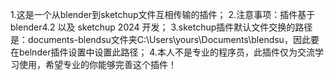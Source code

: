 1.这是一个从blender到sketchup文件互相传输的插件；
2.注意事项：插件基于 blender4.2 以及 sketchup 2024 开发；
3.sketchup插件默认文件交换的路径是：documents-blendsu文件夹C:\Users\yours\Documents\blendsu，因此要在belnder插件设置中设置此路径；
4.本人不是专业的程序员，此插件仅为交流学习使用，希望专业的你能够完善这个插件！
